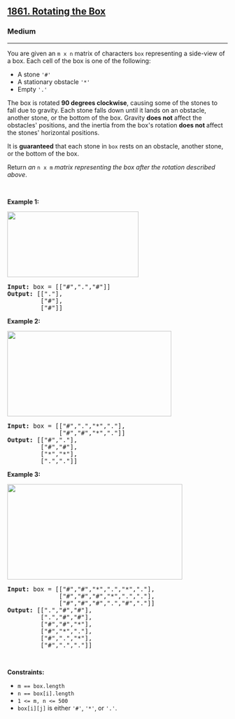 <h2><a href="https://leetcode.com/problems/rotating-the-box/">1861. Rotating the Box</a></h2><h3>Medium</h3><hr><div bis_skin_checked="1"><p>You are given an <code>m x n</code> matrix of characters <code>box</code> representing a side-view of a box. Each cell of the box is one of the following:</p>

<ul>
	<li>A stone <code>'#'</code></li>
	<li>A stationary obstacle <code>'*'</code></li>
	<li>Empty <code>'.'</code></li>
</ul>

<p>The box is rotated <strong>90 degrees clockwise</strong>, causing some of the stones to fall due to gravity. Each stone falls down until it lands on an obstacle, another stone, or the bottom of the box. Gravity <strong>does not</strong> affect the obstacles' positions, and the inertia from the box's rotation <strong>does not </strong>affect the stones' horizontal positions.</p>

<p>It is <strong>guaranteed</strong> that each stone in <code>box</code> rests on an obstacle, another stone, or the bottom of the box.</p>

<p>Return <em>an </em><code>n x m</code><em> matrix representing the box after the rotation described above</em>.</p>

<p>&nbsp;</p>
<p><strong class="example">Example 1:</strong></p>

<p><img alt="" src="https://assets.leetcode.com/uploads/2021/04/08/rotatingtheboxleetcodewithstones.png" style="width: 300px; height: 150px;"></p>

<pre><strong>Input:</strong> box = [["#",".","#"]]
<strong>Output:</strong> [["."],
&nbsp;        ["#"],
&nbsp;        ["#"]]
</pre>

<p><strong class="example">Example 2:</strong></p>

<p><img alt="" src="https://assets.leetcode.com/uploads/2021/04/08/rotatingtheboxleetcode2withstones.png" style="width: 375px; height: 195px;"></p>

<pre><strong>Input:</strong> box = [["#",".","*","."],
&nbsp;             ["#","#","*","."]]
<strong>Output:</strong> [["#","."],
&nbsp;        ["#","#"],
&nbsp;        ["*","*"],
&nbsp;        [".","."]]
</pre>

<p><strong class="example">Example 3:</strong></p>

<p><img alt="" src="https://assets.leetcode.com/uploads/2021/04/08/rotatingtheboxleetcode3withstone.png" style="width: 400px; height: 218px;"></p>

<pre><strong>Input:</strong> box = [["#","#","*",".","*","."],
&nbsp;             ["#","#","#","*",".","."],
&nbsp;             ["#","#","#",".","#","."]]
<strong>Output:</strong> [[".","#","#"],
&nbsp;        [".","#","#"],
&nbsp;        ["#","#","*"],
&nbsp;        ["#","*","."],
&nbsp;        ["#",".","*"],
&nbsp;        ["#",".","."]]
</pre>

<p>&nbsp;</p>
<p><strong>Constraints:</strong></p>

<ul>
	<li><code>m == box.length</code></li>
	<li><code>n == box[i].length</code></li>
	<li><code>1 &lt;= m, n &lt;= 500</code></li>
	<li><code>box[i][j]</code> is either <code>'#'</code>, <code>'*'</code>, or <code>'.'</code>.</li>
</ul></div>